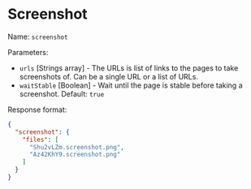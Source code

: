 # Screenshot

Name: `screenshot`

Parameters:
- `urls` [Strings array] - The URLs is list of links to the pages to take screenshots of. Can be a single URL or a list of URLs.
- `waitStable` [Boolean] - Wait until the page is stable before taking a screenshot. Default: `true`

Response format:
```json
{
  "screenshot": {
    "files": [
      "Shu2vLZm.screenshot.png",
      "Az42KhY9.screenshot.png"
    ]
  }
}
```